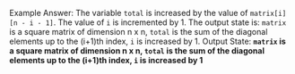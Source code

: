Example Answer:
The variable `total` is increased by the value of `matrix[i][n - i - 1]`. The value of `i` is incremented by 1. The output state is: `matrix` is a square matrix of dimension n x n, `total` is the sum of the diagonal elements up to the (i+1)th index, `i` is increased by 1.
Output State: **`matrix` is a square matrix of dimension n x n, `total` is the sum of the diagonal elements up to the (i+1)th index, `i` is increased by 1**